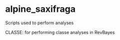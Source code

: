 # alpine_saxifraga
Scripts used to perform analyses

CLASSE: for performing classe analyses in RevBayes
